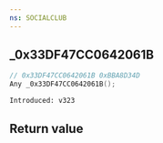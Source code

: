 ```yaml
---
ns: SOCIALCLUB
---
```

## _0x33DF47CC0642061B

```c
// 0x33DF47CC0642061B 0xBBA8D34D
Any _0x33DF47CC0642061B();
```

```
Introduced: v323
```


## Return value
